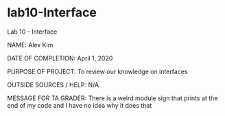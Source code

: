 # lab10-Interface

Lab 10 - Interface

NAME: Alex Kim

DATE OF COMPLETION: April 1, 2020

PURPOSE OF PROJECT: To review our knowledge on interfaces

OUTSIDE SOURCES / HELP: N/A

MESSAGE FOR TA GRADER: There is a weird module sign that prints at the end of my code and I have no idea why it does that